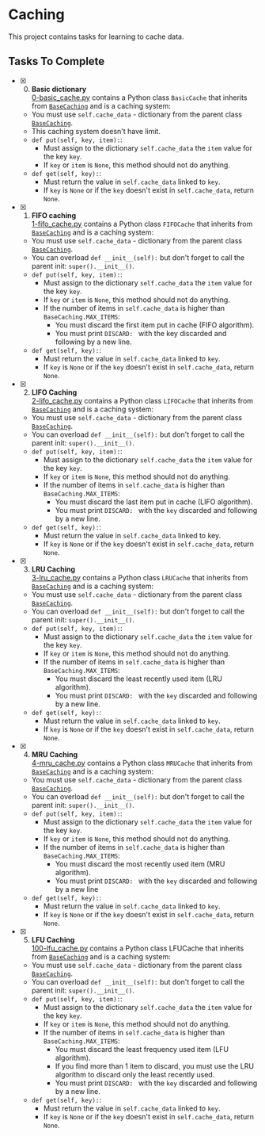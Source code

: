 # Caching

This project contains tasks for learning to cache data.

## Tasks To Complete

+ [x] 0. **Basic dictionary**<br/>[0-basic_cache.py](0-basic_cache.py) contains a Python class `BasicCache` that inherits from [`BaseCaching`](base_caching.py) and is a caching system:
  + You must use `self.cache_data` - dictionary from the parent class [`BaseCaching`](base_caching.py).
  + This caching system doesn't have limit.
  + `def put(self, key, item):`:
    + Must assign to the dictionary `self.cache_data` the `item` value for the key `key`.
    + If `key` or `item` is `None`, this method should not do anything.
  + `def get(self, key):`:
    + Must return the value in `self.cache_data` linked to `key`.
    + If `key` is `None` or if the `key` doesn't exist in `self.cache_data`, return `None`.

+ [x] 1. **FIFO caching**<br/>[1-fifo_cache.py](1-fifo_cache.py) contains a Python class `FIFOCache` that inherits from [`BaseCaching`](base_caching.py) and is a caching system:
  + You must use `self.cache_data` - dictionary from the parent class [`BaseCaching`](base_caching.py).
  + You can overload `def __init__(self):` but don't forget to call the parent init: `super().__init__()`.
  + `def put(self, key, item):`:
    + Must assign to the dictionary `self.cache_data` the `item` value for the key `key`.
    + If `key` or `item` is `None`, this method should not do anything.
    + If the number of items in `self.cache_data` is higher than `BaseCaching.MAX_ITEMS`:
      + You must discard the first item put in cache (FIFO algorithm).
      + You must print `DISCARD: ` with the key discarded and following by a new line.
  + `def get(self, key):`:
    + Must return the value in `self.cache_data` linked to `key`.
    + If `key` is `None` or if the `key` doesn't exist in `self.cache_data`, return `None`.

+ [x] 2. **LIFO Caching**<br/>[2-lifo_cache.py](2-lifo_cache.py) contains a Python class `LIFOCache` that inherits from [`BaseCaching`](base_caching.py) and is a caching system:
  + You must use `self.cache_data` - dictionary from the parent class [`BaseCaching`](base_caching.py).
  + You can overload `def __init__(self):` but don't forget to call the parent init: `super().__init__()`.
  + `def put(self, key, item):`:
    + Must assign to the dictionary `self.cache_data` the `item` value for the key `key`.
    + If `key` or `item` is `None`, this method should not do anything.
    + If the number of items in `self.cache_data` is higher than `BaseCaching.MAX_ITEMS`:
      + You must discard the last item put in cache (LIFO algorithm).
      + You must print `DISCARD: ` with the `key` discarded and following by a new line.
  + `def get(self, key):`:
    + Must return the value in `self.cache_data` linked to key.
    + If `key` is `None` or if the `key` doesn't exist in `self.cache_data`, return `None`.

+ [x] 3. **LRU Caching**<br/>[3-lru_cache.py](3-lru_cache.py) contains a Python class `LRUCache` that inherits from [`BaseCaching`](base_caching.py) and is a caching system:
  + You must use `self.cache_data` - dictionary from the parent class [`BaseCaching`](base_caching.py).
  + You can overload `def __init__(self):` but don't forget to call the parent init: `super().__init__()`.
  + `def put(self, key, item):`:
    + Must assign to the dictionary `self.cache_data` the `item` value for the key `key`.
    + If `key` or `item` is `None`, this method should not do anything.
    + If the number of items in `self.cache_data` is higher than `BaseCaching.MAX_ITEMS`:
      + You must discard the least recently used item (LRU algorithm).
      + You must print `DISCARD: ` with the `key` discarded and following by a new line.
  + `def get(self, key):`:
    + Must return the value in `self.cache_data` linked to `key`.
    + If `key` is `None` or if the `key` doesn't exist in `self.cache_data`, return `None`.

+ [x] 4. **MRU Caching**<br/>[4-mru_cache.py](4-mru_cache.py) contains a Python class `MRUCache` that inherits from [`BaseCaching`](base_caching.py) and is a caching system:
  + You must use `self.cache_data` - dictionary from the parent class [`BaseCaching`](base_caching.py).
  + You can overload `def __init__(self):` but don't forget to call the parent init: `super().__init__()`.
  + `def put(self, key, item):`:
    + Must assign to the dictionary `self.cache_data` the `item` value for the key `key`.
    + If `key` or `item` is `None`, this method should not do anything.
    + If the number of items in `self.cache_data` is higher than `BaseCaching.MAX_ITEMS`:
      + You must discard the most recently used item (MRU algorithm).
      + You must print `DISCARD: ` with the `key` discarded and following by a new line
  + `def get(self, key):`:
    + Must return the value in `self.cache_data` linked to `key`.
    + If `key` is `None` or if the `key` doesn't exist in `self.cache_data`, return `None`.

+ [x] 5. **LFU Caching**<br/>[100-lfu_cache.py](100-lfu_cache.py) contains a Python class LFUCache that inherits from [`BaseCaching`](base_caching.py) and is a caching system:
  + You must use `self.cache_data` - dictionary from the parent class [`BaseCaching`](base_caching.py).
  + You can overload `def __init__(self):` but don't forget to call the parent init: `super().__init__()`.
  + `def put(self, key, item):`:
    + Must assign to the dictionary `self.cache_data` the `item` value for the key `key`.
    + If `key` or `item` is `None`, this method should not do anything.
    + If the number of items in `self.cache_data` is higher than `BaseCaching.MAX_ITEMS`:
      + You must discard the least frequency used item (LFU algorithm).
      + If you find more than 1 item to discard, you must use the LRU algorithm to discard only the least recently used.
      + You must print `DISCARD: ` with the `key` discarded and following by a new line.
  + `def get(self, key):`:
    + Must return the value in `self.cache_data` linked to `key`.
    + If `key` is `None` or if the `key` doesn't exist in `self.cache_data`, return `None`.
